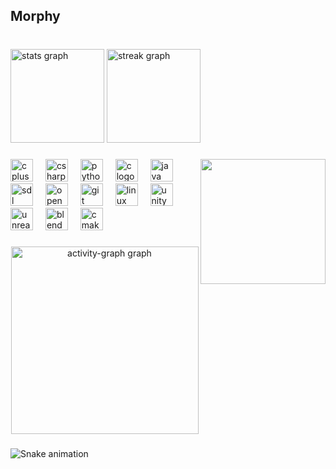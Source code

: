 <h2 align="left">Morphy</h2>

###

<br clear="both">

<div align="left">
  <img src="https://github-readme-stats.vercel.app/api?username=why-morphy&hide_title=true&hide_rank=false&show_icons=true&include_all_commits=true&count_private=true&disable_animations=false&theme=ocean_dark&locale=en&hide_border=false" height="150" alt="stats graph"  />
  <img src="https://streak-stats.demolab.com?user=why-morphy&locale=en&mode=daily&theme=ocean_dark&hide_border=false&border_radius=5" height="150" alt="streak graph"  />
</div>

###

<img align="right" height="200" src="https://media.giphy.com/media/DKBNw2vrTdzANEV5ec/giphy.gif?cid=ecf05e47ix7g2om8z0j1qo4ywwy6kgfgdrsk65t92cyzazwl&ep=v1_gifs_search&rid=giphy.gif&ct=g"  />

###

<div align="left">
  <img src="https://cdn.jsdelivr.net/gh/devicons/devicon/icons/cplusplus/cplusplus-original.svg" height="36" alt="cplusplus logo"  />
  <img width="12" />
  <img src="https://cdn.jsdelivr.net/gh/devicons/devicon/icons/csharp/csharp-original.svg" height="36" alt="csharp logo"  />
  <img width="12" />
  <img src="https://cdn.jsdelivr.net/gh/devicons/devicon/icons/python/python-original.svg" height="36" alt="python logo"  />
  <img width="12" />
  <img src="https://cdn.jsdelivr.net/gh/devicons/devicon/icons/c/c-original.svg" height="36" alt="c logo"  />
  <img width="12" />
  <img src="https://cdn.jsdelivr.net/gh/devicons/devicon/icons/java/java-original.svg" height="36" alt="java logo"  />
  <img width="12" />
  <img src="https://cdn.jsdelivr.net/gh/devicons/devicon/icons/sdl/sdl-original.svg" height="36" alt="sdl logo"  />
  <img width="12" />
  <img src="https://cdn.simpleicons.org/opengl/5586A4" height="36" alt="opengl logo"  />
  <img width="12" />
  <img src="https://cdn.jsdelivr.net/gh/devicons/devicon/icons/git/git-original.svg" height="36" alt="git logo"  />
  <img width="12" />
  <img src="https://cdn.simpleicons.org/linux/FCC624" height="36" alt="linux logo"  />
  <img width="12" />
  <img src="https://cdn.jsdelivr.net/gh/devicons/devicon/icons/unity/unity-original.svg" height="36" alt="unity logo"  />
  <img width="12" />
  <img src="https://skillicons.dev/icons?i=unreal" height="36" alt="unrealengine logo"  />
  <img width="12" />
  <img src="https://skillicons.dev/icons?i=blender" height="36" alt="blender logo"  />
  <img width="12" />
  <img src="https://cdn.jsdelivr.net/gh/devicons/devicon/icons/cmake/cmake-original.svg" height="36" alt="cmake logo"  />
</div>

###

<div align="center">
  <img src="https://github-readme-activity-graph.vercel.app/graph?username=why-morphy&radius=16&theme=github-dark-dimmed&area=true&order=5" height="300" alt="activity-graph graph"  />
</div>

###

<img src="https://raw.githubusercontent.com/why-morphy/why-morphy/output/snake.svg" alt="Snake animation" />

###
